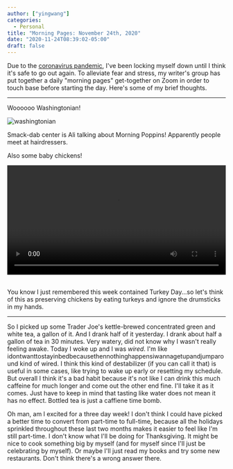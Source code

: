 ```yaml
---
author: ["yingwang"]
categories:
  - Personal
title: "Morning Pages: November 24th, 2020"
date: "2020-11-24T08:39:02-05:00"
draft: false
---
```


Due to the [coronavirus
pandemic](https://en.wikipedia.org/wiki/2019-20_coronavirus_pandemic), I've been
locking myself down until I think it's safe to go out again. To alleviate fear
and stress, my writer's group has put together a daily "morning pages"
get-together on Zoom in order to touch base before starting the day. Here's some
of my brief thoughts.

---

Woooooo Washingtonian!

![washingtonian](/img/posts/2020/11/24/morning_pages.jpg)

Smack-dab center is Ali talking about Morning Poppins! Apparently people meet at
hairdressers.

Also some baby chickens!

<!-- https://stackoverflow.com/a/26276254 -->
<video style="width: 100%; width: -moz-available; width: -webkit-fill-available; width: fill-available; max-width: 100%;" controls>
    <source src="/video/posts/2020/11/24/morning_pages.mp4" type="video/mp4">
    Your browser does not support HTML5 video.
</video>
<br/>
<br/>

You know I just remembered this week contained Turkey Day...so let's think of
this as preserving chickens by eating turkeys and ignore the drumsticks in my
hands.

---

So I picked up some Trader Joe's kettle-brewed concentrated green and white tea,
a gallon of it. And I drank half of it yesterday. I drank about half a gallon of
tea in 30 minutes. Very watery, did not know why I wasn't really feeling awake.
Today I woke up and I was _wired_. I'm like
idontwanttostayinbedbecausethennothinghappensiwannagetupandjumparound kind of
wired. I think this kind of destabilizer (if you can call it that) is useful in
some cases, like trying to wake up early or resetting my schedule. But overall I
think it's a bad habit because it's not like I can drink this much caffeine for
much longer and come out the other end fine. I'll take it as it comes. Just have
to keep in mind that tasting like water does not mean it has no effect. Bottled
tea is just a caffiene time bomb.

Oh man, am I excited for a three day week! I don't think I could have picked a
better time to convert from part-time to full-time, because all the holidays
sprinkled throughout these last two months makes it easier to feel like I'm
still part-time. I don't know what I'll be doing for Thanksgiving. It might be
nice to cook something big by myself (and for myself since I'll just be
celebrating by myself). Or maybe I'll just read my books and try some new
restaurants. Don't think there's a wrong answer there.
